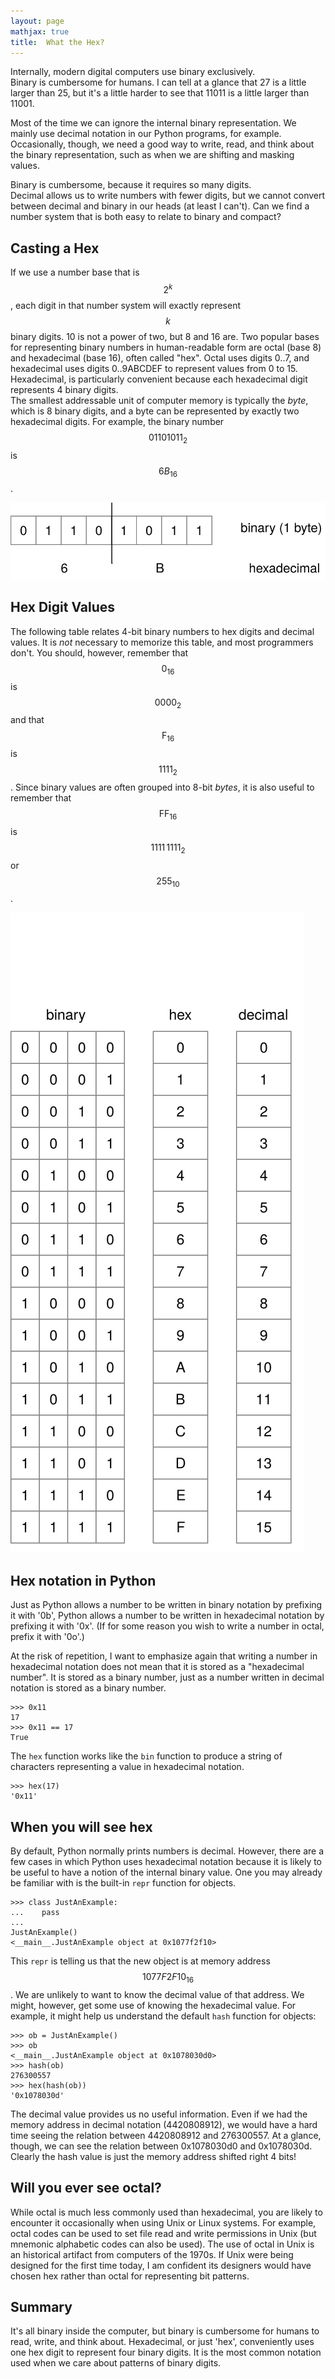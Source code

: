 ```yaml
---
layout: page
mathjax: true
title:  What the Hex?
---
```


Internally, modern digital computers use binary exclusively.  
Binary is cumbersome for humans.  I can tell at a glance 
that 27 is a little larger than 25, but it's a little 
harder to see that 11011 is a little larger than 11001. 

Most of the time we can ignore the internal binary representation. 
We mainly use decimal notation in our Python programs, 
for example.  Occasionally, though, we need a good way to 
write, read, and think about the binary representation, 
such as when we are shifting and masking values.  

Binary is cumbersome, because it requires so many digits.  
Decimal allows us to write numbers with fewer digits, 
but we cannot convert between decimal and binary in our 
heads (at least I can't).  Can we find a number system that 
is both easy to relate to binary and compact? 

## Casting a Hex

If we use a number base that is $$2^k$$, each digit in 
that number system will exactly represent $$k$$ 
binary digits.  10 is not a power of two, but 8 and 16 
are.  Two popular bases for representing binary numbers 
in human-readable form are octal (base 8) and hexadecimal 
(base 16), often called "hex".  Octal uses digits 0..7, and hexadecimal 
uses digits 0..9ABCDEF to represent values from 0 to 15. 
Hexadecimal, is particularly convenient 
because each hexadecimal digit represents 4 binary digits.  
The smallest addressable unit of computer memory is typically 
the _byte_, which is 8 binary digits, and a byte can 
be represented by exactly two hexadecimal digits. For 
example, the binary number $$01101011_2$$
is $$6B_{16}$$.  

![0x6b == 0b01101011](img_06_03/hex_6B.svg)

## Hex Digit Values

The following table relates 4-bit binary numbers 
to hex digits and decimal values.  It is _not_
necessary to memorize this table, and most 
programmers don't.  You should, however, remember 
that $$0_{16}$$ is $$0000_2$$ and that $$\textrm{F}_{16}$$ is 
$$1111_2$$.  Since binary values are often grouped into 
8-bit _bytes_, it is also useful to remember that 
$$\textrm{FF}_{16}$$ is $$1111\,1111_2$$ or $$255_{10}$$. 

![Hex digits](img_06_03/hex-digits.svg)

## Hex notation in Python

Just as Python allows a number to be written in binary 
notation by prefixing it with '0b', Python allows a 
number to be written in hexadecimal notation by prefixing 
it with '0x'.  (If for some reason you wish to write a 
number in octal, prefix it with '0o'.) 

At the risk of repetition, I want to emphasize again that 
writing a number in hexadecimal notation does not mean that 
it is stored as a "hexadecimal number".  It is stored as a binary 
number, just as a number written in decimal notation is 
stored as a binary number. 

``` 
>>> 0x11
17
>>> 0x11 == 17
True
```

The `hex` function works like the `bin` function to produce a 
string of characters representing a value in hexadecimal 
notation. 

``` 
>>> hex(17)
'0x11'
```

## When you will see hex

By default, Python normally prints numbers is decimal. 
However, there are a few cases in which Python uses 
hexadecimal notation because it is likely to be useful 
to have a notion of the internal binary value.  One 
you may already be familiar with is the built-in `repr`
function for objects. 

``` 
>>> class JustAnExample: 
...    pass
...
JustAnExample()
<__main__.JustAnExample object at 0x1077f2f10>
```

This `repr` is telling us that the new object 
is at memory address $$1077F2F10_{16}$$.  We 
are unlikely to want to know the decimal value 
of that address.  We might, however, get some
use of knowing the hexadecimal value.  For example, 
it might help us understand the default `hash`
function for objects: 

``` 
>>> ob = JustAnExample()
>>> ob
<__main__.JustAnExample object at 0x1078030d0>
>>> hash(ob)
276300557
>>> hex(hash(ob))
'0x1078030d'
```
The decimal value provides us no useful information. 
Even if we had the memory address in decimal 
notation (4420808912), we would have a hard time 
seeing the relation between 4420808912 and 276300557. 
At a glance, though, we can see the relation between 
0x1078030d0 and 0x1078030d.  Clearly the hash value 
is just the memory address shifted right 4 bits! 

## Will you ever see octal? 

While octal is much less commonly used than hexadecimal, 
you are likely to encounter it occasionally when using 
Unix or Linux systems.  For example, octal codes can be 
used to set file read and write permissions in Unix
(but mnemonic alphabetic codes can also be used).  The use 
of octal in Unix is an historical artifact from computers 
of the 1970s.  If Unix were being designed for the first 
time today, I am confident its designers would have chosen 
hex rather than octal for representing bit patterns. 

## Summary 

It's all binary inside the computer, but binary is cumbersome 
for humans to read, write, and think about.  Hexadecimal, or 
just 'hex', conveniently uses one hex digit to represent four 
binary digits.   It is the most common notation used when we 
care about patterns of binary digits. 